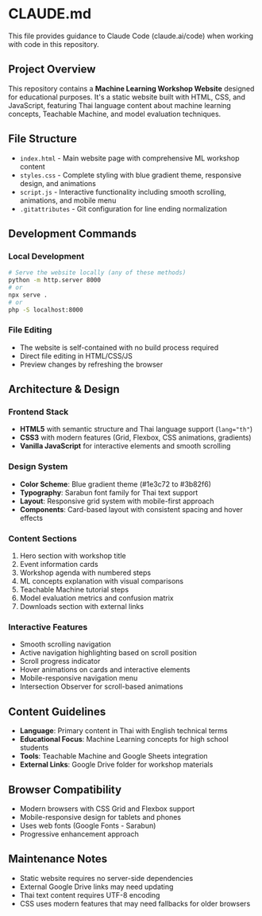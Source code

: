 # CLAUDE.md

This file provides guidance to Claude Code (claude.ai/code) when working with code in this repository.

## Project Overview

This repository contains a **Machine Learning Workshop Website** designed for educational purposes. It's a static website built with HTML, CSS, and JavaScript, featuring Thai language content about machine learning concepts, Teachable Machine, and model evaluation techniques.

## File Structure

- `index.html` - Main website page with comprehensive ML workshop content
- `styles.css` - Complete styling with blue gradient theme, responsive design, and animations
- `script.js` - Interactive functionality including smooth scrolling, animations, and mobile menu
- `.gitattributes` - Git configuration for line ending normalization

## Development Commands

### Local Development
```bash
# Serve the website locally (any of these methods)
python -m http.server 8000
# or
npx serve .
# or
php -S localhost:8000
```

### File Editing
- The website is self-contained with no build process required
- Direct file editing in HTML/CSS/JS
- Preview changes by refreshing the browser

## Architecture & Design

### Frontend Stack
- **HTML5** with semantic structure and Thai language support (`lang="th"`)
- **CSS3** with modern features (Grid, Flexbox, CSS animations, gradients)
- **Vanilla JavaScript** for interactive elements and smooth scrolling

### Design System
- **Color Scheme**: Blue gradient theme (#1e3c72 to #3b82f6) 
- **Typography**: Sarabun font family for Thai text support
- **Layout**: Responsive grid system with mobile-first approach
- **Components**: Card-based layout with consistent spacing and hover effects

### Content Sections
1. Hero section with workshop title
2. Event information cards
3. Workshop agenda with numbered steps
4. ML concepts explanation with visual comparisons
5. Teachable Machine tutorial steps
6. Model evaluation metrics and confusion matrix
7. Downloads section with external links

### Interactive Features
- Smooth scrolling navigation
- Active navigation highlighting based on scroll position
- Scroll progress indicator
- Hover animations on cards and interactive elements
- Mobile-responsive navigation menu
- Intersection Observer for scroll-based animations

## Content Guidelines

- **Language**: Primary content in Thai with English technical terms
- **Educational Focus**: Machine Learning concepts for high school students
- **Tools**: Teachable Machine and Google Sheets integration
- **External Links**: Google Drive folder for workshop materials

## Browser Compatibility

- Modern browsers with CSS Grid and Flexbox support
- Mobile-responsive design for tablets and phones
- Uses web fonts (Google Fonts - Sarabun)
- Progressive enhancement approach

## Maintenance Notes

- Static website requires no server-side dependencies
- External Google Drive links may need updating
- Thai text content requires UTF-8 encoding
- CSS uses modern features that may need fallbacks for older browsers
